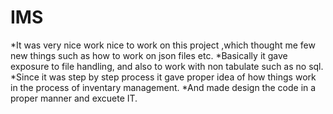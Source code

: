 # IMS
*It was very nice work nice to work on this project ,which thought me few new things such as how to work on json files etc.
*Basically it gave exposure to file handling, and also to work with non tabulate such as no sql.
*Since it was step by step process it gave proper idea of how things work in the process of inventary management.
*And made design the code in a proper manner and excuete IT.
